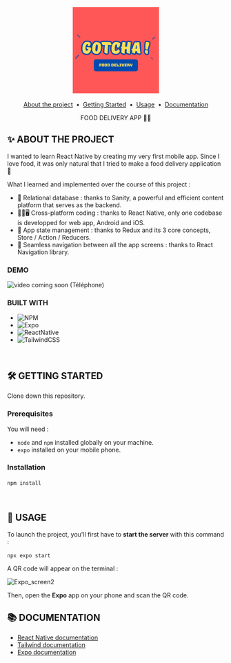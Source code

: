 <!-- HEADER -->
<div align="center">
  <img src="./assets/gotcha_logo.png" alt="Logo" width="200">
  
  <p align="center">
  <a href="#about-the-project">About the project</a> &nbsp;&bull;&nbsp;
  <a href="#getting-started">Getting Started</a> &nbsp;&bull;&nbsp;
  <a href="#usage">Usage</a> &nbsp;&bull;&nbsp;
  <a href="#documentation">Documentation</a>
  </p>

  <p align="center">
    FOOD DELIVERY APP 🛵💨
  </p>
</div>

<!-- ABOUT THE PROJECT -->
## ✨ ABOUT THE PROJECT
<p>
  I wanted to learn React Native by creating my very first mobile app. Since I love food, it was only natural that I tried to make a food delivery application 🤤 <br />
  
  What I learned and implemented over the course of this project :<br />
  
- 🔑 Relational database : thanks to Sanity, a powerful and efficient content platform that serves as the backend.<br />
- 📱🔄🖥️ Cross-platform coding : thanks to React Native, only one codebase is developped for web app, Android and iOS.<br />
- 🏪 App state management : thanks to Redux and its 3 core concepts, Store / Action / Reducers.<br />
- 💫 Seamless navigation between all the app screens : thanks to React Navigation library.
</p>

### DEMO

![video coming soon (Téléphone)](https://github.com/Jay-Jay-19/gotcha/assets/135040221/8029123d-63c0-4f3d-bc53-16995c1eaa46)

### BUILT WITH
- ![NPM](https://img.shields.io/badge/NPM-%23000000.svg?style=for-the-badge&logo=npm&logoColor=white)
- ![Expo](https://img.shields.io/badge/Expo-%23000000.svg?style=for-the-badge&logo=expo&logoColor=white)
- ![ReactNative](https://img.shields.io/badge/reactnative-%2320232a.svg?style=for-the-badge&logo=react&logoColor=%2361DAFB)
- ![TailwindCSS](https://img.shields.io/badge/tailwindcss-%2338B2AC.svg?style=for-the-badge&logo=tailwind-css&logoColor=white)
<br>

<!-- GETTING STARTED -->
## 🛠 GETTING STARTED
Clone down this repository.

### Prerequisites
You will need :

- `node` and `npm` installed globally on your machine.
- `expo` installed on your mobile phone.

### Installation

`npm install` 
<p></p><br>

<!-- USAGE -->
## 🥋 USAGE

To launch the project, you'll first have to __start the server__ with this command :

`npx expo start`  

A QR code will appear on the terminal :

![Expo_screen2](https://github.com/Jay-Jay-19/gotcha/assets/135040221/3ee5bafc-6f7d-42a4-bce8-adaaef49dac5)

Then, open the __Expo__ app on your phone and scan the QR code.

<!-- DOCUMENTATION -->
## 📚 DOCUMENTATION
- [React Native documentation](https://reactnative.dev)
- [Tailwind documentation](https://tailwindcss.com/)
- [Expo documentation](https://expo.dev)

